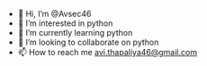 - 👋 Hi, I’m @Avsec46
- 👀 I’m interested in python
- 🌱 I’m currently learning python
- 💞️ I’m looking to collaborate on python
- 📫 How to reach me avi.thapaliya46@gmail.com

<!---
Avsec46/Avsec46 is a ✨ special ✨ repository because its `README.md` (this file) appears on your GitHub profile.
You can click the Preview link to take a look at your changes.
--->
